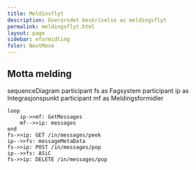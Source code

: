 ```yaml
---
title: Meldinsflyt
description: Overorndet beskrivelse av meldingsflyt
permalink: meldingsflyt.html
layout: page
sidebar: eformidling
foler: NextMove
---
```




## Motta melding

<div class="mermaid">

sequenceDiagram
    participant fs as Fagsystem
    participant ip as Integrasjonspunkt
    participant mf  as Meldingsformidler

    loop
        ip->>mf: GetMessages
        mf-->>ip: messages
    end
    fs->>ip: GET /in/messages/peek 
    ip-->>fs: messageMetaData
    fs->>ip: POST /in/messages/pop
    ip-->>fs: ASiC
    fs->>ip: DELETE /in/messages/pop

</div>    
